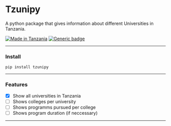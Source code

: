 # Tzunipy

A python package that gives information about different Universities in Tanzania.

[![Made in Tanzania](https://img.shields.io/badge/made%20in-tanzania-008751.svg?style=flat-square)](https://github.com/Tanzania-Developers-Community/made-in-tanzania)
[![Generic badge](https://img.shields.io/badge/pip-python-<COLOR>.svg)](https://shields.io/)

---

### Install
`pip install tzunipy`


---

### Features

- [x] Show all universities in Tanzania
- [ ] Shows colleges per university
- [ ] Shows programms pursued per college
- [ ] Shows program duration (if neccessary)

---
